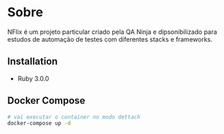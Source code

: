 # Sobre
NFlix é um projeto particular criado pela QA Ninja e dipsonibilizado para estudos de automação de testes com diferentes
stacks e frameworks.

## Installation
- Ruby 3.0.0

## Docker Compose
```sh
# vai executar o container no modo dettach
docker-compose up -d 
```

